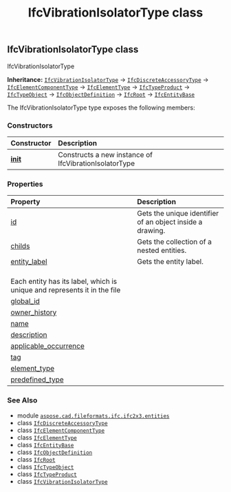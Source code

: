 ﻿---
title: IfcVibrationIsolatorType class
second_title: Aspose.CAD for Python via .NET API References
description: 
type: docs
weight: 6370
url: /python-net/aspose.cad.fileformats.ifc.ifc2x3.entities/ifcvibrationisolatortype/
is_root: false
---

## IfcVibrationIsolatorType class

IfcVibrationIsolatorType



**Inheritance:** [`IfcVibrationIsolatorType`](/cad/python-net/aspose.cad.fileformats.ifc.ifc2x3.entities/ifcvibrationisolatortype) → 
[`IfcDiscreteAccessoryType`](/cad/python-net/aspose.cad.fileformats.ifc.ifc2x3.entities/ifcdiscreteaccessorytype) → 
[`IfcElementComponentType`](/cad/python-net/aspose.cad.fileformats.ifc.ifc2x3.entities/ifcelementcomponenttype) → 
[`IfcElementType`](/cad/python-net/aspose.cad.fileformats.ifc.ifc2x3.entities/ifcelementtype) → 
[`IfcTypeProduct`](/cad/python-net/aspose.cad.fileformats.ifc.ifc2x3.entities/ifctypeproduct) → 
[`IfcTypeObject`](/cad/python-net/aspose.cad.fileformats.ifc.ifc2x3.entities/ifctypeobject) → 
[`IfcObjectDefinition`](/cad/python-net/aspose.cad.fileformats.ifc.ifc2x3.entities/ifcobjectdefinition) → 
[`IfcRoot`](/cad/python-net/aspose.cad.fileformats.ifc.ifc2x3.entities/ifcroot) → 
[`IfcEntityBase`](/cad/python-net/aspose.cad.fileformats.ifc/ifcentitybase)



The IfcVibrationIsolatorType type exposes the following members:

### Constructors
| Constructor | Description |
| :- | :- |
| [__init__](/cad/python-net/aspose.cad.fileformats.ifc.ifc2x3.entities/ifcvibrationisolatortype/__init__/#) | Constructs a new instance of IfcVibrationIsolatorType |


### Properties
| Property | Description |
| :- | :- |
| [id](/cad/python-net/aspose.cad.fileformats.ifc.ifc2x3.entities/ifcvibrationisolatortype/id) | Gets the unique identifier of an object inside a drawing. |
| [childs](/cad/python-net/aspose.cad.fileformats.ifc.ifc2x3.entities/ifcvibrationisolatortype/childs) | Gets the collection of a nested entities. |
| [entity_label](/cad/python-net/aspose.cad.fileformats.ifc.ifc2x3.entities/ifcvibrationisolatortype/entity_label) | Gets the entity label.<br/>Each entity has its label, which is unique and represents it in the file |
| [global_id](/cad/python-net/aspose.cad.fileformats.ifc.ifc2x3.entities/ifcvibrationisolatortype/global_id) |  |
| [owner_history](/cad/python-net/aspose.cad.fileformats.ifc.ifc2x3.entities/ifcvibrationisolatortype/owner_history) |  |
| [name](/cad/python-net/aspose.cad.fileformats.ifc.ifc2x3.entities/ifcvibrationisolatortype/name) |  |
| [description](/cad/python-net/aspose.cad.fileformats.ifc.ifc2x3.entities/ifcvibrationisolatortype/description) |  |
| [applicable_occurrence](/cad/python-net/aspose.cad.fileformats.ifc.ifc2x3.entities/ifcvibrationisolatortype/applicable_occurrence) |  |
| [tag](/cad/python-net/aspose.cad.fileformats.ifc.ifc2x3.entities/ifcvibrationisolatortype/tag) |  |
| [element_type](/cad/python-net/aspose.cad.fileformats.ifc.ifc2x3.entities/ifcvibrationisolatortype/element_type) |  |
| [predefined_type](/cad/python-net/aspose.cad.fileformats.ifc.ifc2x3.entities/ifcvibrationisolatortype/predefined_type) |  |



### See Also
* module [`aspose.cad.fileformats.ifc.ifc2x3.entities`](..)
* class [`IfcDiscreteAccessoryType`](/cad/python-net/aspose.cad.fileformats.ifc.ifc2x3.entities/ifcdiscreteaccessorytype)
* class [`IfcElementComponentType`](/cad/python-net/aspose.cad.fileformats.ifc.ifc2x3.entities/ifcelementcomponenttype)
* class [`IfcElementType`](/cad/python-net/aspose.cad.fileformats.ifc.ifc2x3.entities/ifcelementtype)
* class [`IfcEntityBase`](/cad/python-net/aspose.cad.fileformats.ifc/ifcentitybase)
* class [`IfcObjectDefinition`](/cad/python-net/aspose.cad.fileformats.ifc.ifc2x3.entities/ifcobjectdefinition)
* class [`IfcRoot`](/cad/python-net/aspose.cad.fileformats.ifc.ifc2x3.entities/ifcroot)
* class [`IfcTypeObject`](/cad/python-net/aspose.cad.fileformats.ifc.ifc2x3.entities/ifctypeobject)
* class [`IfcTypeProduct`](/cad/python-net/aspose.cad.fileformats.ifc.ifc2x3.entities/ifctypeproduct)
* class [`IfcVibrationIsolatorType`](/cad/python-net/aspose.cad.fileformats.ifc.ifc2x3.entities/ifcvibrationisolatortype)
